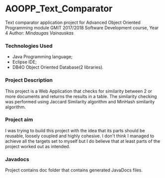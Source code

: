 # AOOPP_Text_Comparator
Text comparator application project for Advanced Object Oriented Programming module
GMIT 2017/2018 
Software Development course, Year 4
Author: *Mindaugas Vainauskas*

### Technologies Used

 - Java Programming language;
 - Eclipse IDE;
 - DB4O Object Oriented Database(2 libraries).

### Project Description

This project is a Web Application that checks for similarity between 2 or more documents and returns the results in a table.
The similarity checking was performed using Jaccard Similarity algorithm and MinHash similarity algorithm.

### Project aim
I was trying to build this project with the idea that its parts should be reusable, loosely coupled and highly cohesive. I don't think I managed to achieve all the targets set to myself but I do believe that at least parts of the project worked out as intended.

### Javadocs

Project contains doc folder that contains generated JavaDocs files.
